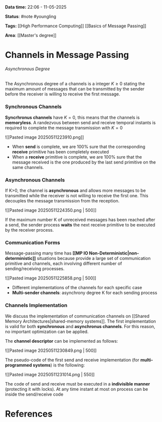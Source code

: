 **Data time:** 22:06 - 11-05-2025

**Status**: #note #youngling 

**Tags:** [[High Performance Computing]] [[Basics of Message Passing]]

**Area**: [[Master's degree]]
# Channels in Message Passing
###### Asynchronous Degree
The Asynchronous degree of a channels is a integer $K\geq 0$ stating the maximum amount of messages that can be transmitted by the sender before the receiver is willing to receive the first message.
### Synchronous Channels
**Syncrhronus channels** have $K=0$, this means that the channels is **memoryless**. A randezvous between send and receive temporal instants is required to complete the message transmission with $K=0$

![[Pasted image 20250511223910.png]]
- When **send** is complete, we are 100% sure that the corresponding **receive** primitive has been completely executed
- When a **receive** primitive is complete, we are 100% sure that the message received is the one produced by the last send primitive on the same channels.

### Asynchronous Channels
If K>0, the channel is **asynchronous** and allows more messages to be transmitted while the receiver is not willing to receive the first one. This decouples the message transmission from the reception. 

![[Pasted image 20250511224350.png | 500]]

If the maximum number K of unreceived messages has been reached after a send, the sender process **waits** the next receive primitive to be executed by the receiver process.

### Communication Forms
Message-passing many time has **[[MP IO Non-Deterministic|non-deterministic]]** situations because provide a large set of communication primitive and channels, each involving different number of sending/receiving processes.

![[Pasted image 20250511225858.png | 500]]

- Different implementations of the channels for each specific case
- **Multi-sender channels**: asynchrony degree K for each sending process

### Channels Implementation
We discuss the implementation of communication channels on [[Shared Memory Architectures|shared-memory systems]]. The first implementation is valid for both **synchronous** and **asynchronus channels**. For this reason, no important optimization can be applied.

The **channel descriptor** can be implemented as follows:

![[Pasted image 20250511230849.png | 500]]

The pseudo-code of the first send and receive implementation (for **multi-programmed systems**) is the following:

![[Pasted image 20250511231014.png | 550]]

The code of send and receive must be executed in a **indivisible manner** (protecting it with locks). At any time instant at most on process can be inside the send/receive code
# References